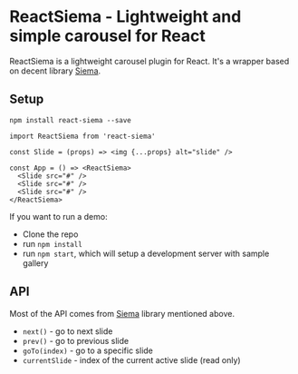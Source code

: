 # ReactSiema - Lightweight and simple carousel for React

ReactSiema is a lightweight carousel plugin for React. It's a wrapper based on decent library [Siema](https://github.com/pawelgrzybek/siema).

## Setup

```
npm install react-siema --save
```

```
import ReactSiema from 'react-siema'

const Slide = (props) => <img {...props} alt="slide" />

const App = () => <ReactSiema>
  <Slide src="#" />
  <Slide src="#" />
  <Slide src="#" />
</ReactSiema>
```
If you want to run a demo:

- Clone the repo
- run ```npm install```
- run ```npm start```, which will setup a development server with sample gallery

## API

Most of the API comes from [Siema](https://github.com/pawelgrzybek/siema) library mentioned above.

- `next()` - go to next slide
- `prev()` - go to previous slide
- `goTo(index)` - go to a specific slide
- `currentSlide` - index of the current active slide (read only)
